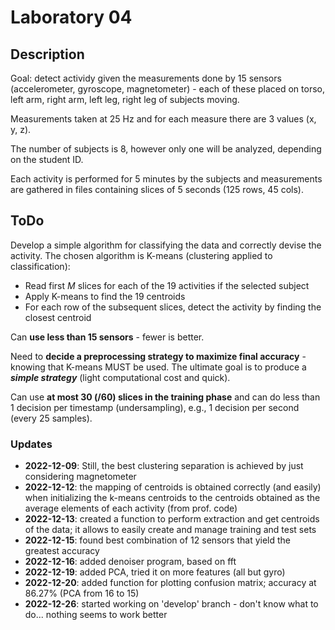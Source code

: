 # Laboratory 04

## Description

Goal: detect actividy given the measurements done by 15 sensors (accelerometer, gyroscope, magnetometer) - each of these placed on torso, left arm, right arm, left leg, right leg of subjects moving.

Measurements taken at 25 Hz and for each measure there are 3 values (x, y, z).

The number of subjects is 8, however only one will be analyzed, depending on the student ID.

Each activity is performed for 5 minutes by the subjects and measurements are gathered in files containing slices of 5 seconds (125 rows, 45 cols).

## ToDo

Develop a simple algorithm for classifying the data and correctly devise the activity.
The chosen algorithm is K-means (clustering applied to classification):

* Read first *M* slices for each of the 19 activities if the selected subject
* Apply K-means to find the 19 centroids
* For each row of the subsequent slices, detect the activity by finding the closest centroid

Can **use less than 15 sensors** - fewer is better.

Need to **decide a preprocessing strategy to maximize final accuracy** - knowing that K-means MUST be used.
The ultimate goal is to produce a ***simple strategy*** (light computational cost and quick).

Can use **at most 30 (/60) slices in the training phase** and can do less than 1 decision per timestamp (undersampling), e.g., 1 decision per second (every 25 samples).

### Updates

* **2022-12-09**: Still, the best clustering separation is achieved by just considering magnetometer
* **2022-12-12**: the mapping of centroids is obtained correctly (and easily) when initializing the k-means centroids to the centroids obtained as the average elements of each activity (from prof. code)
* **2022-12-13**: created a function to perform extraction and get centroids of the data; it allows to easily create and manage training and test sets
* **2022-12-15**: found best combination of 12 sensors that yield the greatest accuracy
* **2022-12-16**: added denoiser program, based on fft
* **2022-12-19**: added PCA, tried it on more features (all but gyro)
* **2022-12-20**: added function for plotting confusion matrix; accuracy at 86.27% (PCA from 16 to 15)
* **2022-12-26**: started working on 'develop' branch - don't know what to do... nothing seems to work better
